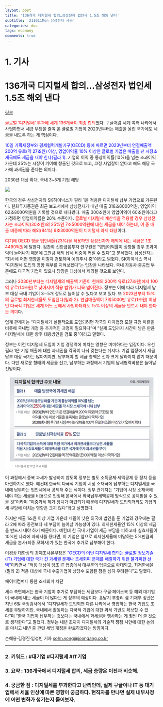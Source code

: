 ```yaml
---
layout: post
title: '136개국 디지털세 합의…삼성전자 법인세 1.5조 해외 낸다'
subtitle: '211011Mon 삼성전자 세금'
categories: doc
tags: economy
comments: true
---
```

# 1. 기사

136개국 디지털세 합의…삼성전자 법인세 1.5조 해외 낸다
==========
[링크](https://www.joongang.co.kr/article/25013763)

<span style="color:red">글로벌 ‘디지털세’ 부과에 세계 136개국이 최종 합의</span>했다. 구글처럼 세계 여러 나라에서 사업하면서 세금 부담을 줄여 온 글로벌 기업이 2023년부터는 매출을 올린 국가에도 세금을 내도록 하는 게 핵심이다.   

<span style="color:blue">10일 기획재정부와 경제협력개발기구(OECD) 등에 따르면 2023년부터 연결매출액 200억 유로(약 27조원) 이상, 영업이익률 10% 이상인 글로벌 기업은 매출을 낸 시장소재국에도 세금을 내야 한다(필라 1).</span> 기업의 이익 중 통상이익률(10%)을 넘는 초과이익 가운데 25%는 시장이 기여해 창출된 것으로 보고, 고정 사업장이 없다고 해도 해당 국가에 과세권을 준다는 의미다.   

2030년 대상 확대, 국내 3~5개 기업 해당   

<img src="/assets/img/211011Mon_SamsungTax.png">

한국의 경우 삼성전자와 SK하이닉스가 필라 1을 적용한 디지털세 납부 기업으로 거론된다. 한화투자증권은 최근 보고서에서 삼성전자가 내년 매출 316조8000억원, 영업이익 62조8000억원을 기록할 것으로 내다봤다. 매출 300조원에 영업이익이 60조원이라고 가정하면 영업이익률은 20% 수준이다. <span style="color:red">글로벌 디지털세 계산식을 적용할 경우 삼성전자는 초과이익(30조원)의 25%인 7조5000억원에 대한 세금을 내야 하는데, 이 중 매출 비중에 따라 해외(84%) 6조3000억원이 디지털세 과세 대상</span>이다.   

<span style="color:red">여기에 OECD 평균 법인세율(23%)을 적용하면 삼성전자가 해외에 내는 세금은 1조4490억원</span>에 달한다. 김찬희 신한금융투자 연구원은 “영업이익률이 상향될 경우 초과이익이 늘어나기 때문에 그만큼 해외 납세 비중이 커질 수 있다”고 분석했다. 삼성전자는 “회사에 어떤 영향을 미칠지 검토하며 예의주시 중”이라고 밝혔다. SK하이닉스 역시 “디지털세 도입의 영향 여부를 지켜보겠다”는 입장을 나타냈다. 국내 자동차·중공업 부문에도 다국적 기업이 있으나 당장은 대상에서 제외될 것으로 보인다.   


그러나 <span style="color:red">2030년부터는 디지털세의 매출액 기준이 현재의 200억 유로(27조원)에서 100억 유로(14조원)로 낮아지며 적용 범위가 더욱 넓어진다.</span> 정부는 이에 따라 디지털세 납부 대상 국내 기업이 3∼5개 정도로 늘어날 수 있다고 보고 있다. 또 <span style="color:red">2023년부터 15%의 글로벌 최저한세율도 도입된다(필라 2). 연결매출액이 7억5000만 유로(1조원) 이상인 다국적 기업은 세계 어느 곳에서 사업하더라도 15% 이상의 세금을 반드시 내야 한다는 의미</span>다.   

업계 관계자는 “디지털세가 실질적으로 도입되려면 각국의 다자협정·모델 규정 마련을 비롯해 국내법 개정 등 추가적인 과정이 필요하다”며 “실제 도입까지 시간이 남은 만큼 디지털세에 대한 향후 대응방안을 검토 중”이라고 말했다.   

정부는 이런 디지털세 도입이 기업 경쟁력에 미치는 영향은 미미하다는 입장이다. 우선 필라 1은 기업 매출에 대한 과세권을 각국이 나눠 갖는다는 취지다. 기업 입장에서 세금 납부 대상 국가는 많아지지만, 납부해야 할 세금 총액은 전과 크게 달라지지 않기 때문이다. 다만 새로운 형태의 세금을 신고, 납부하는 과정에서 기업의 납세협력비용은 늘어날 전망이다.   

<img src="/assets/img/211011Mon_SamsungTax2.png">

이 과정에서 중복 과세가 발생하지 않도록 정부는 별도 소득공제·세액공제 등 장치 등을 마련하기로 했다. 예컨대 한국의 다국적 기업이 시장 소재국에 납부하는 디지털세를 국내에 납부하는 법인세에서 공제해 주는 식이다. 정부 관계자는 “기업이 시장 소재국에 내야 하는 세금을 비용으로 인정해 본국에서 외국납부세액공제 방식으로 공제받을 수 있을 것”이라며 “이중과세 제거 장치가 마련되기 때문에 디지털세가 도입되더라도 기업의 세 부담에 미치는 영향은 크지 않다”라고 설명했다.   

하지만 매출 1조원 이상 기업 가운데 세율이 낮은 외국에 법인을 둔 기업의 경우에는 필라 2에 따라 종전보다 세 부담이 늘어날 가능성이 있다. 최저한세율인 15% 이상의 세금을 반드시 내야 하기 때문이다. 예컨대 한 국내 기업이 세금 부담을 피하고자 실효세율이 10%인 나라에 자회사를 뒀다면, 이 기업은 앞으로 최저한세율에 미달하는 5%만큼의 세금을 본사(최종 모회사)가 있는 한국에 추가로 납부해야 한다.   

이경상 대한상의 경제조사본부장은 <span style="color:blue">“OECD의 이번 디지털세 합의는 글로벌 정보기술(IT) 기업에 대한 국가 간 과세권 문제나 조세회피 문제를 해결하기 위한 불가피한 선택”</span>이라면서 “적용 대상이 당초 IT 업종에서 대부분의 업종으로 확대되고, 최저한세율(필라 2) 적용 대상에 국내 수출기업이 상당수 포함된 점은 심히 우려된다”고 말했다.   

페이퍼컴퍼니 통한 조세회피 차단   

세수 측면에서는 한국 기업이 추가로 부담하는 세금보다 구글·페이스북 등 해외 대기업이 국내에 내는 세금이 더 많다는 게 정부의 예상이다. 홍남기 부총리 겸 기재부 장관은 지난 6일 국정감사에서 “디지털세가 도입되면 다른 나라에서 영업하는 한국 기업도 조세를 부담하지만, 국내에서 활동하는 다국적 기업에 대한 과세 기반도 확보할 수 있다”며 “한국 기업이 납부하는 것보다는 국내에서 과세권을 행사하는 게 훨씬 더 클 것으로 생각한다”고 말했다. 정부는 내년 초까지 디지털세의 기술적 쟁점 사안에 대한 논의를 마치고 내년 중 관련 세법 개정을 완료하겠다는 방침이다.   

손해용·김경진·임성빈 기자 sohn.yong@joongang.co.kr

* * *

### 2. 키워드 : \#대기업 \#디지털세 \#IT기업
### 3. 요약 : 136개국에서 디지털세 합의, 세금 총량은 이전과 비슷해.
### 4. 궁금한 점 : 디지털세를 부과한다고 난리인데, 실제 구글이나 IT 등 대기업에서 세율 인상에 따른 영향이 궁금하다. 현직자를 만나면 실제 내부사정에 어떤 변화가 생기는지 물어보자.
